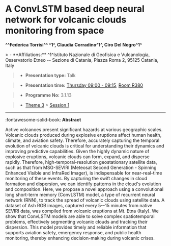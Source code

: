 # A ConvLSTM based deep neural network for volcanic clouds monitoring from space

**^^Federica Torrisi^^ ^1^, Claudia Corradino^1^, Ciro Del Negro^1^**

<!-- more -->> - **Affiliations:** ^1^Istituto Nazionale di Geofisica e Vulcanologia, Osservatorio Etneo -- Sezione di Catania, Piazza Roma 2, 95125 Catania, Italy

> - **Presentation type:** Talk

> - **Presentation time:** [Thursday 09:00 - 09:15](../sessions_comparison.md#__tabbed_3_5), [Room R380](../maps_venue.md#__tabbed_1_1)

> - **Programme No:** 3.1.13

> - [Theme 3](../theme3.md) > [Session 1](../sessions/session-3-1.md)

--- 

:fontawesome-solid-book: **Abstract**

Active volcanoes present significant hazards at various geographic scales. Volcanic clouds produced during explosive eruptions affect human health, climate, and aviation safety. Therefore, accurately capturing the temporal evolution of volcanic clouds is critical for understanding their dynamics and improving predictive capabilities. Given the highly dynamic nature of explosive eruptions, volcanic clouds can form, expand, and disperse rapidly. Therefore, high-temporal-resolution geostationary satellite data, such as that from MSG-SEVIRI (Meteosat Second Generation - Spinning Enhanced Visible and InfraRed Imager), is indispensable for near-real-time monitoring of these events. By capturing the swift changes in cloud formation and dispersion, we can identify patterns in the cloud's evolution and composition. Here, we propose a novel approach using a convolutional long short-term memory (ConvLSTM) model, a type of recurrent neural network (RNN), to track the spread of volcanic clouds using satellite data. A dataset of Ash RGB images, captured every 5--15 minutes from native SEVIRI data, was compiled from volcanic eruptions at Mt. Etna (Italy). We show that ConvLSTM models are able to solve complex spatiotemporal problems, effectively segmenting volcanic clouds and tracking their dispersion. This model provides timely and reliable information that supports aviation safety, emergency response, and public health monitoring, thereby enhancing decision-making during volcanic crises.

